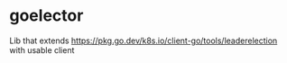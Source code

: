 # goelector
Lib that extends https://pkg.go.dev/k8s.io/client-go/tools/leaderelection with usable client
